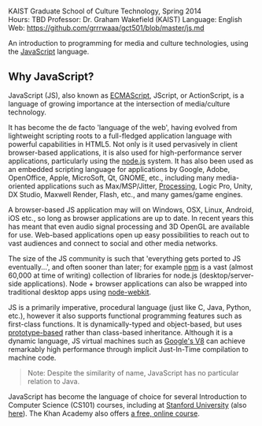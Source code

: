 # <Supplementary Introduction to Programming>

KAIST Graduate School of Culture Technology, Spring 2014   
Hours: TBD
Professor: Dr. Graham Wakefield (KAIST)
Language: English   
Web: https://github.com/grrrwaaa/gct501/blob/master/js.md

An introduction to programming for media and culture technologies, using the [JavaScript](http://en.wikipedia.org/wiki/JavaScript) language.

## Why JavaScript?

JavaScript (JS), also known as [ECMAScript](http://en.wikipedia.org/wiki/ECMAScript), JScript, or ActionScript,  is a language of growing importance at the intersection of media/culture technology. 

It has become the de facto 'language of the web', having evolved from lightweight scripting roots to a full-fledged application language with powerful capabilities in HTML5. Not only is it used pervasively in client browser-based applications, it is also used for high-performance server applications, particularly using the [node.js](http://nodejs.org/) system. It has also been used as an embedded scripting language for applications by Google, Adobe, OpenOffice, Apple, MicroSoft, Qt, GNOME, etc., including many media-oriented applications such as Max/MSP/Jitter, [Processing](http://en.wikipedia.org/wiki/Processing.js), Logic Pro, Unity, DX Studio, Maxwell Render, Flash, etc., and many games/game engines.

A browser-based JS application may will on Windows, OSX, Linux, Android, iOS etc., so long as browser applications are up to date. In recent years this has meant that even audio signal processing and 3D OpenGL are available for use. Web-based applications open up easy possibilities to reach out to vast audiences and connect to social and other media networks. 

The size of the JS community is such that 'everything gets ported to JS eventually...', and often sooner than later; for example [npm](https://www.npmjs.org/) is a vast (almost 60,000 at time of writing) collection of libraries for node.js (desktop/server-side applications). Node + browser applications can also be wrapped into traditional desktop apps using [node-webkit](https://github.com/rogerwang/node-webkit/wiki). 

JS is a primarily imperative, procedural language (just like C, Java, Python, etc.), however it also supports functional programming features such as first-class functions. It is dynamically-typed and object-based, but uses [prototype-based](http://en.wikipedia.org/wiki/Prototype-based_programming) rather than class-based inheritance. Although it is a dynamic language, JS virtual machines such as [Google's V8](http://en.wikipedia.org/wiki/V8_(JavaScript_engine)) can achieve remarkably high performance through implicit Just-In-Time compilation to machine code. 

> Note: Despite the similarity of name, JavaScript has no particular relation to Java. 

JavaScript has become the language of choice for several Introduction to Computer Science (CS101) courses, including at [Stanford University](http://www.stanford.edu/class/cs101/) (also [here](https://www.coursera.org/course/cs101)). The Khan Academy also offers [a free, online course](https://www.khanacademy.org/cs).

